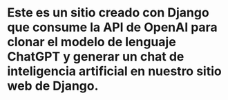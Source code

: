 # Este es un sitio creado con Django que consume la API de OpenAI para clonar el modelo de lenguaje ChatGPT y generar un chat de inteligencia artificial en nuestro sitio web de Django. 

